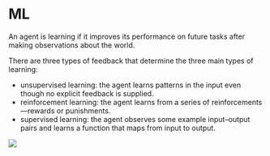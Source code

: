 # ML
An agent is learning if it improves its performance on future tasks after making observations
about the world.

There are three types of feedback that determine the three main types of learning:
- unsupervised learning: the agent learns patterns in the input even though no explicit feedback is supplied.
- reinforcement learning: the agent learns from a series of reinforcements—rewards or punishments.
- supervised learning: the agent observes some example input–output pairs and learns a function that maps from input to output.

<img src="http://beta.cambridgespark.com/courses/jpm/figures/mod1_SuperUnsuper.png">
